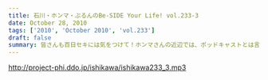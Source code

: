 ```yaml
---
title: 石川・ホンマ・ぶるんのBe-SIDE Your Life! vol.233-3
date: October 28, 2010
tags: ['2010', 'October 2010', 'vol.233']
draft: false
summary: 皆さんも百日セキには気をつけて！ホンマさんの近辺では、ポッドキャストとは言えど、公表できないネタがまだまだ・・・これは・・・NAMAE
---
```


http://project-phi.ddo.jp/ishikawa/ishikawa233_3.mp3
